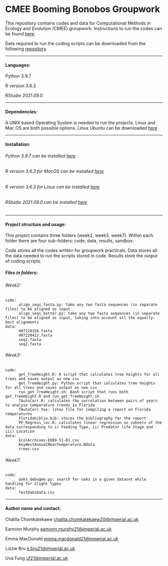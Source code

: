 # CMEE Booming Bonobos Groupwork

This repository contains codes and data for Computational Methods in Ecology and Evolution (CMEE) groupwork.
Instructions to run the codes can be found [here](https://mhasoba.github.io/TheMulQuaBio/intro.html).

Data required to run the coding scripts can be downloaded from the following [repository](https://github.com/mhasoba/TheMulQuaBio).

***

#### Languages:
Python 3.9.7

R version 3.6.3

RStudio 2021.09.0


***********
#### Dependencies:
A UNIX based Operating System is needed to run the projects. Linux and Mac OS are both possible options. Linux Ubuntu can be downloaded [here](https://ubuntu.com/)


******************
#### Installation:

###### Python 3.9.7 can be installed [here](https://www.python.org/downloads/release/python-397/)

###### R version 3.6.3 for MacOS can be installed [here](https://cran.r-project.org/bin/macosx/)
###### R version 3.6.3 for Linux can be installed [here](https://cran.r-project.org/)
###### RStudio 2021.09.0 can be installed [here](https://www.rstudio.com/products/rstudio/download/)

***********

#### Project structure and usage:
This project contains three folders (week2, week3, week7).
Within each folder there are four sub-folders: code, data, results, sandbox.

Code stores all the codes written for groupwork practicals. Data stores all the data needed to run the scripts stored in code. Results store the output of coding scripts.

##### Files in folders:
###### Week2:

    code:
          align_seqs_fasta.py: take any two fasta sequences (in separate files) to be aligned as input
          align_seqs_better.py: take any two fasta sequences (in separate files) to be aligned as input, taking into account all the equally-best alignments
    data:
          407228326.fasta
          407228412.fasta
          seq1.fasta
          seq2.fasta


###### Week3:
    code:
          get_TreeHeight.R: R script that calculates tree heights for all trees and saves output as new csv
          get_TreeHeight.py: Python script that calculates tree heights for all trees and saves output as new csv
          run_get_TreeHeight.sh: Bash script that runs both get_TreeHeight.R and run_get_TreeHeight.sh
          TAutoCorr.R: calculates the correlation between pairs of years to analyse temperature trends in Florida
          TAutoCorr.tex: latex file for compiling a report on Florida temperatures
          Floridabiblio.bib: stores the bibliography for the report
          PP_Regress_loc.R: calculates linear regression on subsets of the data corresponding to i) Feeding Type, ii) Predator life Stage and iii) Location
    data:
          EcolArchives-E089-51-D1.csv
          KeyWestAnnualMeanTemperature.RData
          trees.csv

###### Week7:
    code:
          oaks_debugme.py: search for oaks in a given dataset while handling for slight typos
    data:
          TestOaksData.csv



*****************
#### Author name and contact:
Chalita Chomkatekaew chalita.chomkatekaew20@imperial.ac.uk

Eamonn Murphy eamonn.murphy21@imperial.ac.uk

Emma MacDonald emma.macdonald21@imperial.ac.uk

Lizzie Bru e.bru21@imperial.ac.uk

Uva Fung uf21@imperial.ac.uk
